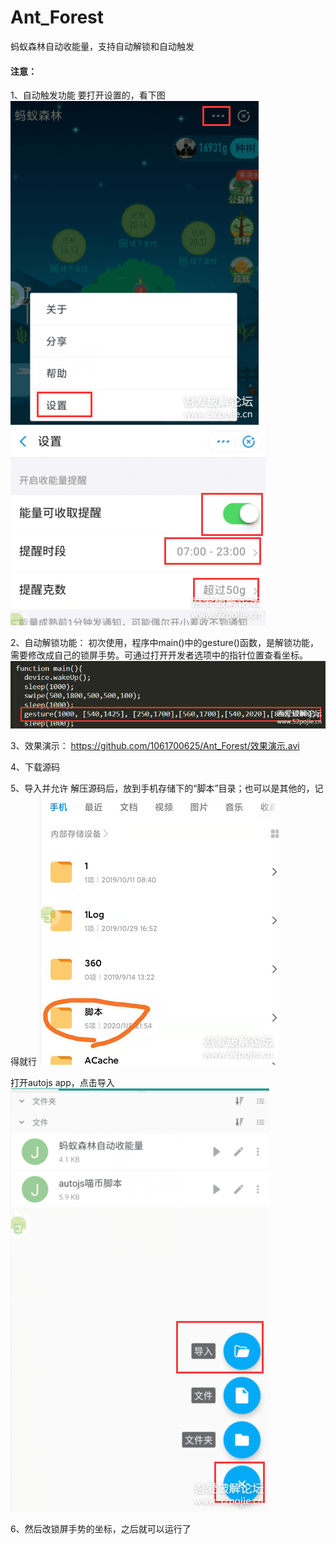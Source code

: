 # Ant_Forest
蚂蚁森林自动收能量，支持自动解锁和自动触发


#### 注意：
1、自动触发功能
要打开设置的，看下图
![image](https://github.com/1061700625/Ant_Forest/blob/master/pic/1.png)
![image](https://github.com/1061700625/Ant_Forest/blob/master/pic/2.png)

2、自动解锁功能：
初次使用，程序中main()中的gesture()函数，是解锁功能，需要修改成自己的锁屏手势。可通过打开开发者选项中的指针位置查看坐标。
![image](https://github.com/1061700625/Ant_Forest/blob/master/pic/3.png)

3、效果演示：
https://github.com/1061700625/Ant_Forest/效果演示.avi


4、下载源码

5、导入并允许
解压源码后，放到手机存储下的“脚本”目录；也可以是其他的，记得就行
![image](https://github.com/1061700625/Ant_Forest/blob/master/pic/4.png)

打开autojs app，点击导入
![image](https://github.com/1061700625/Ant_Forest/blob/master/pic/5.png)

6、然后改锁屏手势的坐标，之后就可以运行了

